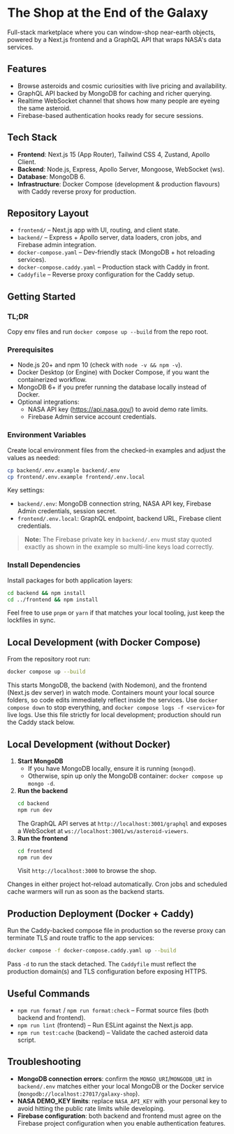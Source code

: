 # The Shop at the End of the Galaxy

Full-stack marketplace where you can window-shop near-earth objects, powered by a Next.js frontend and a GraphQL API that wraps NASA's data services.

## Features

- Browse asteroids and cosmic curiosities with live pricing and availability.
- GraphQL API backed by MongoDB for caching and richer querying.
- Realtime WebSocket channel that shows how many people are eyeing the same asteroid.
- Firebase-based authentication hooks ready for secure sessions.

## Tech Stack

- **Frontend**: Next.js 15 (App Router), Tailwind CSS 4, Zustand, Apollo Client.
- **Backend**: Node.js, Express, Apollo Server, Mongoose, WebSocket (ws).
- **Database**: MongoDB 6.
- **Infrastructure**: Docker Compose (development & production flavours) with Caddy reverse proxy for production.

## Repository Layout

- `frontend/` – Next.js app with UI, routing, and client state.
- `backend/` – Express + Apollo server, data loaders, cron jobs, and Firebase admin integration.
- `docker-compose.yaml` – Dev-friendly stack (MongoDB + hot reloading services).
- `docker-compose.caddy.yaml` – Production stack with Caddy in front.
- `Caddyfile` – Reverse proxy configuration for the Caddy setup.

## Getting Started

### TL;DR

Copy env files and run `docker compose up --build` from the repo root.

### Prerequisites

- Node.js 20+ and npm 10 (check with `node -v && npm -v`).
- Docker Desktop (or Engine) with Docker Compose, if you want the containerized workflow.
- MongoDB 6+ if you prefer running the database locally instead of Docker.
- Optional integrations:
  - NASA API key (https://api.nasa.gov/) to avoid demo rate limits.
  - Firebase Admin service account credentials.

### Environment Variables

Create local environment files from the checked-in examples and adjust the values as needed:

```bash
cp backend/.env.example backend/.env
cp frontend/.env.example frontend/.env.local
```

Key settings:

- `backend/.env`: MongoDB connection string, NASA API key, Firebase Admin credentials, session secret.
- `frontend/.env.local`: GraphQL endpoint, backend URL, Firebase client credentials.

> **Note:** The Firebase private key in `backend/.env` must stay quoted exactly as shown in the example so multi-line keys load correctly.

### Install Dependencies

Install packages for both application layers:

```bash
cd backend && npm install
cd ../frontend && npm install
```

Feel free to use `pnpm` or `yarn` if that matches your local tooling, just keep the lockfiles in sync.

## Local Development (with Docker Compose)

From the repository root run:

```bash
docker compose up --build
```

This starts MongoDB, the backend (with Nodemon), and the frontend (Next.js dev server) in watch mode. Containers mount your local source folders, so code edits immediately reflect inside the services. Use `docker compose down` to stop everything, and `docker compose logs -f <service>` for live logs. Use this file strictly for local development; production should run the Caddy stack below.

## Local Development (without Docker)

1. **Start MongoDB**
   - If you have MongoDB locally, ensure it is running (`mongod`).
   - Otherwise, spin up only the MongoDB container: `docker compose up mongo -d`.
2. **Run the backend**
   ```bash
   cd backend
   npm run dev
   ```
   The GraphQL API serves at `http://localhost:3001/graphql` and exposes a WebSocket at `ws://localhost:3001/ws/asteroid-viewers`.
3. **Run the frontend**
   ```bash
   cd frontend
   npm run dev
   ```
   Visit `http://localhost:3000` to browse the shop.

Changes in either project hot-reload automatically. Cron jobs and scheduled cache warmers will run as soon as the backend starts.

## Production Deployment (Docker + Caddy)

Run the Caddy-backed compose file in production so the reverse proxy can terminate TLS and route traffic to the app services:

```bash
docker compose -f docker-compose.caddy.yaml up --build
```

Pass `-d` to run the stack detached. The `Caddyfile` must reflect the production domain(s) and TLS configuration before exposing HTTPS.

## Useful Commands

- `npm run format` / `npm run format:check` – Format source files (both backend and frontend).
- `npm run lint` (frontend) – Run ESLint against the Next.js app.
- `npm run test:cache` (backend) – Validate the cached asteroid data script.

## Troubleshooting

- **MongoDB connection errors**: confirm the `MONGO_URI`/`MONGODB_URI` in `backend/.env` matches either your local MongoDB or the Docker service (`mongodb://localhost:27017/galaxy-shop`).
- **NASA DEMO_KEY limits**: replace `NASA_API_KEY` with your personal key to avoid hitting the public rate limits while developing.
- **Firebase configuration**: both backend and frontend must agree on the Firebase project configuration when you enable authentication features.
